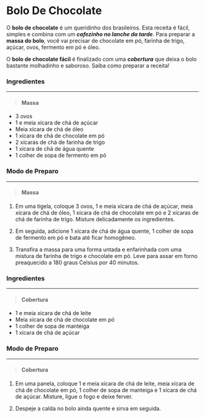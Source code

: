 # Bolo De Chocolate

O **bolo de chocolate** é um queridinho dos brasileiros. Esta receita é fácil, simples e combina com um ***cafezinho no lanche da tarde***. Para preparar a **massa do bolo**, você vai precisar de chocolate em pó, farinha de trigo, açúcar, ovos, fermento em pó e óleo.

O **bolo de chocolate fácil** é finalizado com uma ***cobertura*** que deixa o bolo bastante molhadinho e saboroso. Saiba como preparar a receita!

### Ingredientes
---

>#### **Massa**

- 3 ovos
- 1 e meia xícara de chá de açúcar
- Meia xícara de chá de óleo
- 1 xícara de chá de chocolate em pó
- 2 xícaras de chá de farinha de trigo
- 1 xícara de chá de água quente
- 1 colher de sopa de fermento em pó
  
### Modo de Preparo
---

>#### **Massa**

1. Em uma tigela, coloque 3 ovos, 1 e meia xícara de chá de açúcar, meia xícara de chá de óleo, 1 xícara de chá de chocolate em pó e 2 xícaras de chá de farinha de trigo. Misture delicadamente os ingredientes.

2. Em seguida, adicione 1 xícara de chá de água quente, 1 colher de sopa de fermento em pó e bata até ficar homogêneo.
   
3. Transfira a massa para uma forma untada e enfarinhada com uma mistura de farinha de trigo e chocolate em pó. Leve para assar em forno preaquecido a 180 graus Celsius por 40 minutos.

### Ingredientes
---

>#### **Cobertura**

- 1 e meia xícara de chá de leite
- Meia xícara de chá de chocolate em pó
- 1 colher de sopa de manteiga
- 1 xícara de chá de açúcar

### Modo de Preparo
---

>#### **Cobertura**

1. Em uma panela, coloque 1 e meia xícara de chá de leite, meia xícara de chá de chocolate em pó, 1 colher de sopa de manteiga e 1 xícara de chá de açúcar. Misture, ligue o fogo e deixe ferver.
   
2. Despeje a calda no bolo ainda quente e sirva em seguida.